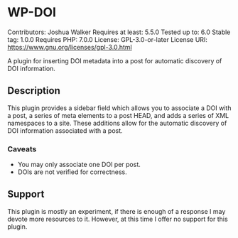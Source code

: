 # WP-DOI

Contributors:      Joshua Walker
Requires at least: 5.5.0
Tested up to:      6.0
Stable tag:        1.0.0
Requires PHP:      7.0.0
License:           GPL-3.0-or-later
License URI:       https://www.gnu.org/licenses/gpl-3.0.html

A plugin for inserting DOI metadata into a post for automatic discovery of DOI information.

## Description

This plugin provides a sidebar field which allows you to associate a DOI with a post, a series of meta elements to a post HEAD, and adds a series of XML namespaces to a site. These additions allow for the automatic discovery of DOI information associated with a post.

### Caveats

- You may only associate one DOI per post.
- DOIs are not verified for correctness.

## Support

This plugin is mostly an experiment, if there is enough of a response I may devote more resources to it.
However, at this time I offer no support for this plugin.
